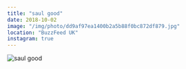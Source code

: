 ```yaml
---
title: "saul good"
date: 2018-10-02
image: "/img/photo/dd9af97ea1400b2a5b88f0bc872df879.jpg"
location: "BuzzFeed UK"
instagram: true
---
```


![saul good](/img/photo/dd9af97ea1400b2a5b88f0bc872df879.jpg)

